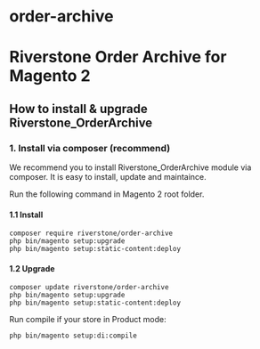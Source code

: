 # order-archive

# Riverstone Order Archive for Magento 2

## How to install & upgrade Riverstone_OrderArchive

### 1. Install via composer (recommend)

We recommend you to install Riverstone_OrderArchive module via composer. It is easy to install, update and maintaince.

Run the following command in Magento 2 root folder.

#### 1.1 Install

```
composer require riverstone/order-archive
php bin/magento setup:upgrade
php bin/magento setup:static-content:deploy

```
#### 1.2 Upgrade

```
composer update riverstone/order-archive
php bin/magento setup:upgrade
php bin/magento setup:static-content:deploy

```
Run compile if your store in Product mode:

```
php bin/magento setup:di:compile

```
